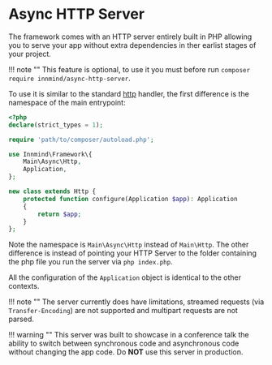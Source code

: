 # Async HTTP Server

The framework comes with an HTTP server entirely built in PHP allowing you to serve your app without extra dependencies in ther earlist stages of your project.

!!! note ""
    This feature is optional, to use it you must before run `composer require innmind/async-http-server`.

To use it is similar to the standard [http](../http.md) handler, the first difference is the namespace of the main entrypoint:

```php
<?php
declare(strict_types = 1);

require 'path/to/composer/autoload.php';

use Innmind\Framework\{
    Main\Async\Http,
    Application,
};

new class extends Http {
    protected function configure(Application $app): Application
    {
        return $app;
    }
};
```

Note the namespace is `Main\Async\Http` instead of `Main\Http`. The other difference is instead of pointing your HTTP Server to the folder containing the php file you run the server via `php index.php`.

All the configuration of the `Application` object is identical to the other contexts.

!!! note ""
    The server currently does have limitations, streamed requests (via `Transfer-Encoding`) are not supported and multipart requests are not parsed.

!!! warning ""
    This server was built to showcase in a conference talk the ability to switch between synchronous code and asynchronous code without changing the app code. Do **NOT** use this server in production.
